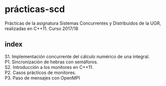 # prácticas-scd
Prácticas de la asignatura Sistemas Concurrentes y Distribuidos de la UGR, realizadas
en C++11. 
Curso 2017/18

## index

S1. Implementación concurrente del cálculo numérico de una integral.   
P1. Sincronización de hebras con semáforos.   
S2. Introducción a los monitores en C++11.   
P2. Casos prácticos de monitores.  
P3. Paso de mensajes con OpenMPI
